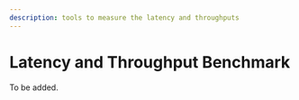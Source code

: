 ```yaml
---
description: tools to measure the latency and throughputs
---
```


# Latency and Throughput Benchmark

To be added.
